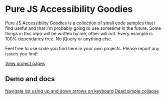 # Pure JS Accessibility Goodies
Pure JS Accessibility Goodies is a collection of small code samples that I find useful and that I'm probably going to use sometime in the future. Some things in this repo will be written by me, other will not. Every example is 100% dependancy free. No jQuery or anything else.

Feel free to use code you find here in your own projects. Please report any issues you find!

[View project pages](https://sigurdmw.github.io/pure-js-accessibility-goodies/)



## Demo and docs
[Navigate list using up and down arrows on keyboard](https://sigurdmw.github.io/pure-js-accessibility-goodies/keyboard-nav-list/basic-keyboard-nav-list.html)
[Dead simple collapse](https://sigurdmw.github.io/pure-js-accessibility-goodies/simple-and-accessible-collapse/index.html)